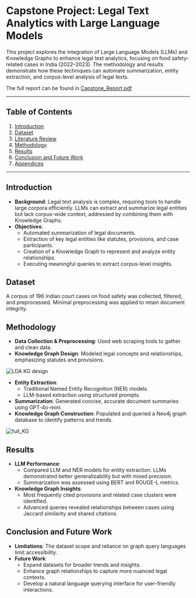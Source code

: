 # Capstone Project: Legal Text Analytics with Large Language Models

This project explores the integration of Large Language Models (LLMs) and Knowledge Graphs to enhance legal text analytics, focusing on food safety-related cases in India (2022–2023). The methodology and results demonstrate how these techniques can automate summarization, entity extraction, and corpus-level analysis of legal texts.

The full report can be found in [Capstone_Report.pdf](https://github.com/suyogyj/capstone-legal-docs-analysis/blob/main/Capstone_Report.pdf)

---

## Table of Contents

1. [Introduction](#introduction)
2. [Dataset](#dataset)
3. [Literature Review](#literature-review)
4. [Methodology](#methodology)
5. [Results](#results)
6. [Conclusion and Future Work](#conclusion-and-future-work)
7. [Appendices](#appendices)

---

## Introduction

- **Background**: Legal text analysis is complex, requiring tools to handle large corpora efficiently. LLMs can extract and summarize legal entities but lack corpus-wide context, addressed by combining them with Knowledge Graphs.
- **Objectives**:
  - Automated summarization of legal documents.
  - Extraction of key legal entities like statutes, provisions, and case participants.
  - Creation of a Knowledge Graph to represent and analyze entity relationships.
  - Executing meaningful queries to extract corpus-level insights.

## Dataset

A corpus of 196 Indian court cases on food safety was collected, filtered, and preprocessed. Minimal preprocessing was applied to retain document integrity.

## Methodology

- **Data Collection & Preprocessing**: Used web scraping tools to gather and clean data.
- **Knowledge Graph Design**: Modeled legal concepts and relationships, emphasizing statutes and provisions.

![LDA KG design](https://github.com/user-attachments/assets/6c7ca12e-b447-40ef-9f19-dbbc83cc4eb6)
  
- **Entity Extraction**:
  - Traditional Named Entity Recognition (NER) models.
  - LLM-based extraction using structured prompts.
- **Summarization**: Generated concise, accurate document summaries using GPT-4o-mini.
- **Knowledge Graph Construction**: Populated and queried a Neo4j graph database to identify patterns and trends.

![full_KG](https://github.com/user-attachments/assets/844e0b91-6b10-4012-bf54-440b21c1f47c)


## Results

- **LLM Performance**:
  - Compared LLM and NER models for entity extraction. LLMs demonstrated better generalizability but with mixed precision.
  - Summarization was assessed using BERT and ROUGE-L metrics.
- **Knowledge Graph Insights**:
  - Most frequently cited provisions and related case clusters were identified.
  - Advanced queries revealed relationships between cases using Jaccard similarity and shared citations.

## Conclusion and Future Work

- **Limitations**: The dataset scope and reliance on graph query languages limit accessibility.
- **Future Work**:
  - Expand datasets for broader trends and insights.
  - Enhance graph relationships to capture more nuanced legal contexts.
  - Develop a natural language querying interface for user-friendly interactions.
